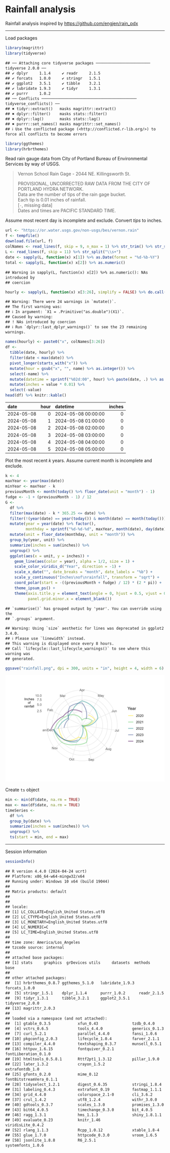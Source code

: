 # Rainfall analysis

Rainfall analysis inspired by https://github.com/engjen/rain_pdx


---


Load packages


```r
library(magrittr)
library(tidyverse)
```

```
## ── Attaching core tidyverse packages ──────────────────────── tidyverse 2.0.0 ──
## ✔ dplyr     1.1.4     ✔ readr     2.1.5
## ✔ forcats   1.0.0     ✔ stringr   1.5.1
## ✔ ggplot2   3.5.1     ✔ tibble    3.2.1
## ✔ lubridate 1.9.3     ✔ tidyr     1.3.1
## ✔ purrr     1.0.2     
## ── Conflicts ────────────────────────────────────────── tidyverse_conflicts() ──
## ✖ tidyr::extract()   masks magrittr::extract()
## ✖ dplyr::filter()    masks stats::filter()
## ✖ dplyr::lag()       masks stats::lag()
## ✖ purrr::set_names() masks magrittr::set_names()
## ℹ Use the conflicted package (<http://conflicted.r-lib.org/>) to force all conflicts to become errors
```

```r
library(ggthemes)
library(hrbrthemes)
```

Read rain gauge data from City of Portland Bureau of Environmental Services by way of USGS.

> Vernon School Rain Gage - 2044 NE. Killingsworth St.  
>  
> PROVISIONAL, UNCORRECTED RAW DATA FROM THE CITY OF PORTLAND HYDRA NETWORK.  
> Data are the number of tips of the rain gage bucket.  
> Each tip is 0.01 inches of rainfall.  
>  [`-`, missing data]  
> Dates and times are PACIFIC STANDARD TIME.  

Assume most recent day is incomplete and exclude.
Convert *tips* to inches.


```r
url <- "https://or.water.usgs.gov/non-usgs/bes/vernon.rain"
f <- tempfile()
download.file(url, f)
colNames <- read_lines(f, skip = 9, n_max = 1) %>% str_trim() %>% str_split("\\s+") %>% unlist()
L <- read_lines(f, skip = 11) %>% str_split("\\s+")
date <- sapply(L, function(x) x[1]) %>% as.Date(format = "%d-%b-%Y")
total <- sapply(L, function(x) x[2]) %>% as.numeric()
```

```
## Warning in sapply(L, function(x) x[2]) %>% as.numeric(): NAs introduced by
## coercion
```

```r
hourly <- sapply(L, function(x) x[3:26], simplify = FALSE) %>% do.call(rbind, .) %>% data.frame() %>% mutate_if(is.character, as.numeric)
```

```
## Warning: There were 24 warnings in `mutate()`.
## The first warning was:
## ℹ In argument: `X1 = .Primitive("as.double")(X1)`.
## Caused by warning:
## ! NAs introduced by coercion
## ℹ Run `dplyr::last_dplyr_warnings()` to see the 23 remaining warnings.
```

```r
names(hourly) <- paste0("x", colNames[3:26])
df <-
  tibble(date, hourly) %>%
  filter(date < max(date)) %>%
  pivot_longer(starts_with("x")) %>%
  mutate(hour = gsub("x", "", name) %>% as.integer()) %>%
  select(-name) %>%
  mutate(datetime = sprintf("%02d:00", hour) %>% paste(date, .) %>% as.POSIXlt(format = "%Y-%m-%d %H:%M")) %>%
  mutate(inches = value * 0.01) %>%
  select(-value)
head(df) %>% knitr::kable()
```



|date       | hour|datetime            | inches|
|:----------|----:|:-------------------|------:|
|2024-05-08 |    0|2024-05-08 00:00:00 |      0|
|2024-05-08 |    1|2024-05-08 01:00:00 |      0|
|2024-05-08 |    2|2024-05-08 02:00:00 |      0|
|2024-05-08 |    3|2024-05-08 03:00:00 |      0|
|2024-05-08 |    4|2024-05-08 04:00:00 |      0|
|2024-05-08 |    5|2024-05-08 05:00:00 |      0|

Plot the most recent $k$ years.
Assume current month is incomplete and exclude.


```r
k <- 4
maxYear <- year(max(date))
minYear <- maxYear - k
previousMonth <- month(today() %>% floor_date(unit = "month") - 1)
fudge <- -1 + (previousMonth - 1) / 12
G <-
  df %>%
  filter(max(date) - k * 365.25 <= date) %>%
  filter(!(year(date) == year(today()) & month(date) == month(today()))) %>%
  mutate(year = year(date) %>% factor(),
         monthday = sprintf("%d-%d-%d", maxYear, month(date), day(date)) %>% as.Date()) %>%
  mutate(unit = floor_date(monthday, unit = "month")) %>%
  group_by(year, unit) %>%
  summarize(inches = sum(inches)) %>%
  ungroup() %>%
  ggplot(aes(x = unit, y = inches)) +
    geom_line(aes(color = year), alpha = 1/2, size = 1) +
    scale_color_viridis_d("Year", direction = -1) +
    scale_x_date("", date_breaks = "month", date_labels = "%b") +
    scale_y_continuous("Inches\nof\nrainfall", transform = "sqrt") +
    coord_polar(start = -((previousMonth + fudge) / 12) * (2 * pi)) +
    theme_ipsum_ps() +
    theme(axis.title.y = element_text(angle = 0, hjust = 0.5, vjust = 0.83),
          panel.grid.minor.x = element_blank())
```

```
## `summarise()` has grouped output by 'year'. You can override using the
## `.groups` argument.
```

```
## Warning: Using `size` aesthetic for lines was deprecated in ggplot2 3.4.0.
## ℹ Please use `linewidth` instead.
## This warning is displayed once every 8 hours.
## Call `lifecycle::last_lifecycle_warnings()` to see where this warning was
## generated.
```

```r
ggsave("rainfall.png", dpi = 300, units = "in", height = 4, width = 6)
```

![rainfall.png](rainfall.png)

Create `ts` object


```r
min <- min(df$date, na.rm = TRUE)
max <- max(df$date, na.rm = TRUE)
timeSeries <-
  df %>%
  group_by(date) %>%
  summarize(inches = sum(inches)) %>%
  ungroup() %>%
  ts(start = min, end = max)
```


---


Session information


```r
sessionInfo()
```

```
## R version 4.4.0 (2024-04-24 ucrt)
## Platform: x86_64-w64-mingw32/x64
## Running under: Windows 10 x64 (build 19044)
## 
## Matrix products: default
## 
## 
## locale:
## [1] LC_COLLATE=English_United States.utf8 
## [2] LC_CTYPE=English_United States.utf8   
## [3] LC_MONETARY=English_United States.utf8
## [4] LC_NUMERIC=C                          
## [5] LC_TIME=English_United States.utf8    
## 
## time zone: America/Los_Angeles
## tzcode source: internal
## 
## attached base packages:
## [1] stats     graphics  grDevices utils     datasets  methods   base     
## 
## other attached packages:
##  [1] hrbrthemes_0.8.7 ggthemes_5.1.0   lubridate_1.9.3  forcats_1.0.0   
##  [5] stringr_1.5.1    dplyr_1.1.4      purrr_1.0.2      readr_2.1.5     
##  [9] tidyr_1.3.1      tibble_3.2.1     ggplot2_3.5.1    tidyverse_2.0.0 
## [13] magrittr_2.0.3  
## 
## loaded via a namespace (and not attached):
##  [1] gtable_0.3.5            xfun_0.43               tzdb_0.4.0             
##  [4] vctrs_0.6.5             tools_4.4.0             generics_0.1.3         
##  [7] curl_5.2.1              parallel_4.4.0          fansi_1.0.6            
## [10] pkgconfig_2.0.3         lifecycle_1.0.4         farver_2.1.1           
## [13] compiler_4.4.0          textshaping_0.3.7       munsell_0.5.1          
## [16] httpuv_1.6.15           fontquiver_0.2.1        fontLiberation_0.1.0   
## [19] htmltools_0.5.8.1       Rttf2pt1_1.3.12         pillar_1.9.0           
## [22] later_1.3.2             crayon_1.5.2            extrafontdb_1.0        
## [25] gfonts_0.2.0            mime_0.12               fontBitstreamVera_0.1.1
## [28] tidyselect_1.2.1        digest_0.6.35           stringi_1.8.4          
## [31] labeling_0.4.3          extrafont_0.19          fastmap_1.1.1          
## [34] grid_4.4.0              colorspace_2.1-0        cli_3.6.2              
## [37] crul_1.4.2              utf8_1.2.4              withr_3.0.0            
## [40] gdtools_0.3.7           scales_1.3.0            promises_1.3.0         
## [43] bit64_4.0.5             timechange_0.3.0        bit_4.0.5              
## [46] ragg_1.3.1              hms_1.1.3               shiny_1.8.1.1          
## [49] evaluate_0.23           knitr_1.46              viridisLite_0.4.2      
## [52] rlang_1.1.3             Rcpp_1.0.12             xtable_1.8-4           
## [55] glue_1.7.0              httpcode_0.3.0          vroom_1.6.5            
## [58] jsonlite_1.8.8          R6_2.5.1                systemfonts_1.0.6
```
